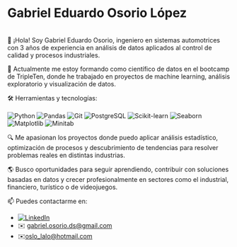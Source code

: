 # Gabriel Eduardo Osorio López


<br>
👋 ¡Hola! Soy Gabriel Eduardo Osorio, ingeniero en sistemas automotrices con 3 años de experiencia en análisis de datos aplicados al control de calidad y procesos industriales.

🚀 Actualmente me estoy formando como científico de datos en el bootcamp de TripleTen, donde he trabajado en proyectos de machine learning, análisis exploratorio y visualización de datos. 

🛠️ Herramientas y tecnologías:<br><br>
![Python](https://img.shields.io/badge/Python-3DDC84?style=for-the-badge&logo=python&logoColor=white&labelColor=101010)
![Pandas](https://img.shields.io/badge/Pandas-3DDC84?style=for-the-badge&logo=pandas&logoColor=white&labelColor=101010)
![Git](https://img.shields.io/badge/Git-3DDC84?style=for-the-badge&logo=Git&logoColor=white&labelColor=101010)
![PostgreSQL](https://img.shields.io/badge/postgresql-3DDC84?style=for-the-badge&logo=postgresql&logoColor=white&labelColor=101010)
![Scikit-learn](https://img.shields.io/badge/Scikitlearn-3DDC84?style=for-the-badge&logo=Scikitlearn&logoColor=white&labelColor=101010)
![Seaborn](https://img.shields.io/badge/Seaborn-3DDC84?style=for-the-badge&logo=Seaborn&logoColor=white&labelColor=101010)
![Matplotlib](https://img.shields.io/badge/Matplotlib-3DDC84?style=for-the-badge&logo=Matplotlib&logoColor=white&labelColor=101010)
![Minitab](https://img.shields.io/badge/Minitab-3DDC84?style=for-the-badge&logo=Minitab&logoColor=white&labelColor=101010)


🔍 Me apasionan los proyectos donde puedo aplicar análisis estadístico, optimización de procesos y descubrimiento de tendencias para resolver problemas reales en distintas industrias.

🌎 Busco oportunidades para seguir aprendiendo, contribuir con soluciones basadas en datos y crecer profesionalmente en sectores como el industrial, financiero, turístico o de videojuegos.

📫 Puedes contactarme en:
<br>
- [![LinkedIn](https://img.shields.io/badge/LinkedIn-Gabriel_Osorio-0077B5?style=for-the-badge&logo=linkedin&logoColor=white&labelColor=101010)](https://www.linkedin.com/in/gabriel-eduardo-osorio-lopez/)
- ✉️ gabriel.osorio.ds@gmail.com
- ✉️oslo_lalo@hotmail.com
